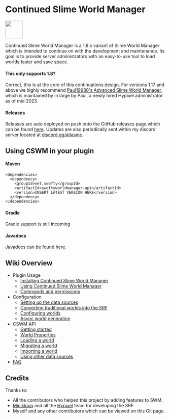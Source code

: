 
# Continued Slime World Manager

[<img src="https://discordapp.com/assets/e4923594e694a21542a489471ecffa50.svg" alt="" height="55" />](https://discord.gg/atlasmc)

Continued Slime World Manager is a 1.8.x variant of Slime World Manager which is intended to continue on with the development and maintenance. Its goal is to provide server administrators with an easy-to-use tool to load worlds faster and save space.

#### This only supports 1.8?
Correct, this is at the core of this continuations design. For versions 1.17 and above we highly recommend [Paul19988's Advanced Slime World Manager](https://github.com/Paul19988/Advanced-Slime-World-Manager), which is maintained by in large by Paul, a newly hired Hypixel administrator as of mid 2023.

#### Releases

Releases are auto deployed on push onto the GitHub releases page which can be found [here](https://github.com/Swofty-Developments/Continued-Slime-World-Manager/releases). Updates are also periodically sent within my discord server located at [discord.gg/atlasmc](discord.gg/atlasmc).

## Using CSWM in your plugin

#### Maven
```  
<dependencies>  
  <dependency>  
    <groupId>net.swofty</groupId>  
    <artifactId>swoftyworldmanager-api</artifactId>  
    <version>INSERT LATEST VERSION HERE</version>  
  </dependency>  
</dependencies>  
```  

#### Gradle
Gradle support is still incoming

#### Javadocs

Javadocs can be found [here](https://swofty-developments.github.io/Continued-Slime-World-Manager/apidocs/).

## Wiki Overview
* Plugin Usage
   * [Installing Continued Slime World Manager](.docs/usage/install.md)
   * [Using Continued Slime World Manager](.docs/usage/using.md)
   * [Commands and permissions](.docs/usage/commands-and-permissions.md)
* Configuration
   * [Setting up the data sources](.docs/config/setup-data-sources.md)
   * [Converting traditional worlds into the SRF](.docs/config/convert-world-to-srf.md)
   * [Configuring worlds](.docs/config/configure-world.md)
   * [Async world generation](.docs/config/async-world-generation.md)
* CSWM API
   * [Getting started](.docs/api/setup-dev.md)
   * [World Properties](.docs/api/properties.md)
   * [Loading a world](.docs/api/load-world.md)
   * [Migrating a world](.docs/api/migrate-world.md)
   * [Importing a world](.docs/api/import-world.md)
   * [Using other data sources](.docs/api/use-data-source.md)
* [FAQ](.docs/faq.md)

## Credits

Thanks to:
* All the contributors who helped this project by adding features to SWM.
* [Minikloon](https://twitter.com/Minikloon) and all the [Hypixel](https://twitter.com/HypixelNetwork) team for developing the SRF.
* Myself and any other contributors which can be viewed on this Git page.